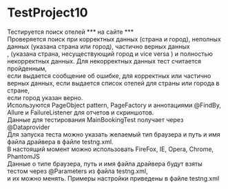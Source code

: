 # TestProject10

Тестируется поиск отелей  *** на сайте ***<br />
Проверяется поиск при корректных данных (страна и город), неполных данных (указана страна или город), частично верных данных<br />,
(указана страна, несуществующий город и vice versa ) и полностью некорректных данных. Для некорректных данных тест считается пройденным,<br />
если выдается сообщение об ошибке, для корректных или частично верных данных, если выдается список отелей для страны или города в стране,<br />
если город указан верно.<br />
Используются PageObject pattern, PageFactory и аннотациями @FindBy, Allure и FailureListener для отчетов и скриншотов.<br />
Данные для тестирования MainBookingTest получает через @Dataprovider<br />
Для запуска теста можно указать желаемый тип браузера и путь и имя файла драйвера в файле testng.xml.<br />
В настоящий момент можно использовать FireFox, IE, Opera, Chrome, PhantomJS<br />
Данные о типе браузера, путь и имя файла драйвера будут взяты тестом через @Parameters из файла testng.xml,<br />
и их можно менять. Примеры настройки приведены в файле testng.xml<br />
